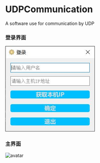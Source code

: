 # UDPCommunication
 A software use for communication by UDP

 ### 登录界面
 ![avatar](Screenshot/login.JPG)

### 主界面

![avatar](D:\GitHub\UDPCommunication\Screenshot\main.JPG)

